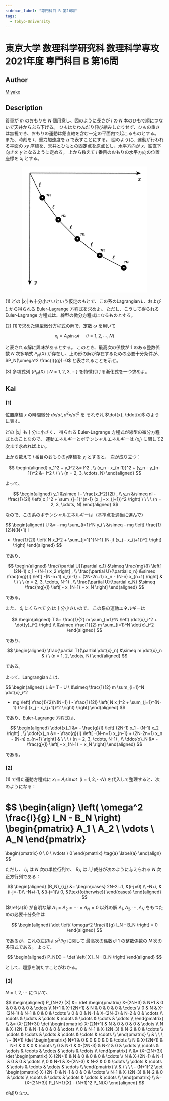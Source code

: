 ```yaml
---
sidebar_label: "専門科目 B 第16問"
tags:
  - Tokyo-University
---
```

# 東京大学 数理科学研究科 数理科学専攻 2021年度 専門科目 B 第16問

## **Author**
[Miyake](https://miyake.github.io/exams/index.html)

## **Description**
質量が $m$ のおもりを $N$ 個用意し、図のように長さが $l$ の $N$ 本のひもで順につないで天井からぶら下げる。
ひもはたわんだり伸び縮みしたりせず、ひもの重さは無視でき、おもりの運動は鉛直軸を含む一定の平面内で起こるものとする。
また、時刻を $t$、重力加速度を $g$ で表すことにする。
図のように、運動が行われる平面の $xy$ 座標を、天井とひもとの固定点を原点とし、水平方向が $x$、鉛直下向きを $y$ となるように定める。
上から数えて $i$ 番目のおもりの水平方向の位置座標を $x_i$ とする。

<figure style="text-align:center;">
  <img src="https://raw.githubusercontent.com/Myyura/the_kai_project_assets/main/kakomonn/tokyo_university/mathematical_sciences/ms_2021_B_16_1.png" width="400" height="400" alt=""/>
</figure>

(1) どの $|x_i|$ も十分小さいという仮定のもとで、この系のLagrangian $L$、および $L$ から得られる Euler-Lagrange 方程式を求めよ。
ただし、こうして得られる Euler-Lagrange 方程式は、線型の微分方程式になるものとする。

(2) (1)で求めた線型微分方程式の解で、定数 $\omega$ を用いて

$$
x_i = A_i \sin{\omega t} \ \ \ \ \ (i = 1, 2, \cdots, N)
$$

と表される解に興味があるとする。
このとき、最高次の係数が $1$ のある整数係数 $N$ 次多項式 $P_N (X)$ が存在し、上の形の解が存在するための必要十分条件が、$P_N(\omega^2 \frac{l}{g})=0$ と表されることを示せ。

(3) 多項式列 $\{P_N(X) \mid N = 1, 2, 3, \cdots\}$ を特徴付ける漸化式を一つ求めよ。

## **Kai**
### (1)
位置座標 $x$ の時間微分 $dx/dt, d^2x/dt^2$ を
それぞれ $\dot{x}, \ddot{x}$ のように表す。

どの $|x_i|$ も十分に小さく、
得られる Euler-Lagrange 方程式が線型の微分方程式とのことなので、
運動エネルギーとポテンシャルエネルギーは $\{x_i\}$
に関して2次まで求めればよい。

上から数えて $i$ 番目のおもりのy座標を $y_i$ とすると、
次が成り立つ：

$$
\begin{aligned}
x_1^2 + y_1^2 &= l^2
,
\\
(x_n - x_{n-1})^2 + (y_n - y_{n-1})^2 &= l^2
\ \ \ \ (n = 2, 3, \cdots, N)
\end{aligned}
$$

よって、

$$
\begin{aligned}
y_1 &\simeq l - \frac{x_1^2}{2l}
,
\\
y_n &\simeq nl - \frac{1}{2l}
\left( x_1^2 + \sum_{j=1}^{n-1} (x_j - x_{j+1})^2 \right)
\ \ \ \ (n = 2, 3, \cdots, N)
\end{aligned}
$$

なので、この系のポテンシャルエネルギーは（基準点を適当に選んで）

$$
\begin{aligned}
U
&= - mg \sum_{i=1}^N y_i
\\
&\simeq - mg \left[ \frac{1}{2}N(N+1) l
- \frac{1}{2l}
\left( N x_1^2 + \sum_{j=1}^{N-1} (N-j) (x_j - x_{j+1})^2 \right)
\right]
\end{aligned}
$$

であり、

$$
\begin{aligned}
\frac{\partial U}{\partial x_1}
&\simeq \frac{mg}{l} \left[ (2N-1) x_1 - (N-1) x_2 \right]
,
\\
\frac{\partial U}{\partial x_n}
&\simeq \frac{mg}{l} \left[
-(N-n+1) x_{n-1} + (2N-2n+1) x_n - (N-n) x_{n+1} \right]
& \ \ \ \ (n = 2, 3, \cdots, N-1)
,
\\
\frac{\partial U}{\partial x_N}
&\simeq \frac{mg}{l} \left[ - x_{N-1} + x_N \right]
\end{aligned}
$$

である。

また、 $\dot{x}_i$ にくらべて $\dot{y}_i$ は十分小さいので、
この系の運動エネルギーは

$$
\begin{aligned}
T
&= \frac{1}{2} m \sum_{i=1}^N \left( \dot{x}_i^2 + \dot{y}_i^2 \right)
\\
&\simeq \frac{1}{2} m \sum_{i=1}^N \dot{x}_i^2
\end{aligned}
$$

であり、

$$
\begin{aligned}
\frac{\partial T}{\partial \dot{x}_n}
&\simeq m \dot{x}_n
& \ \ (n = 1, 2, \cdots, N)
\end{aligned}
$$

である。

よって、Langrangian $L$ は、

$$
\begin{aligned}
L
&= T - U
\\
&\simeq \frac{1}{2} m \sum_{i=1}^N \dot{x}_i^2
+ mg \left[ \frac{1}{2}N(N+1) l - \frac{1}{2l}
\left( N x_1^2 + \sum_{j=1}^{N-1} (N-j) (x_j - x_{j+1})^2 \right)
\right]
\end{aligned}
$$

であり、Euler-Lagrange 方程式は、

$$
\begin{aligned}
\ddot{x}_1
&= - \frac{g}{l} \left[ (2N-1) x_1 - (N-1) x_2 \right]
,
\\
\ddot{x}_n
&= - \frac{g}{l} \left[
-(N-n+1) x_{n-1} + (2N-2n+1) x_n - (N-n) x_{n+1} \right]
& \ \ \ \ (n = 2, 3, \cdots, N-1)
,
\\
\ddot{x}_N
&= - \frac{g}{l} \left[ - x_{N-1} + x_N \right]
\end{aligned}
$$

である。

### (2)
(1) で得た運動方程式に
$x_i = A_i \sin \omega t \ \ (i = 1, 2, \cdots N)$
を代入して整理すると、次のようになる：

$$
\begin{align}
\left( \omega^2 \frac{l}{g} I_N - B_N \right)
\begin{pmatrix} A_1 \\ A_2 \\ \vdots \\ A_N \end{pmatrix}
=
\begin{pmatrix} 0 \\ 0 \\ \vdots \\ 0 \end{pmatrix}
\tag{a} \label{a}
\end{align}
$$

ただし、 $I_N$ は $N$ 次の単位行列で、
$B_N$ は $i,j$ 成分が次のように与えられる $N$ 次正方行列である：

$$
\begin{aligned}
(B_N)_{i,j}
&= \begin{cases}
2N-2i+1, &(i-j=0) \\
-N+i,     &(i-j=-1)\\
-N+i-1,   &(i-j=1)\\
0,       &(\text{otherwise})
\end{cases}
\end{aligned}
$$

($\ref{a}$) が自明な解 $A_1 = A_2 = \cdots = A_N = 0$ 以外の解
$A_1, A_2, \cdots, A_N$ をもつための必要十分条件は

$$
\begin{aligned}
\det \left( \omega^2 \frac{l}{g} I_N - B_N \right) = 0
\end{aligned}
$$

であるが、これの左辺は $\omega^2 l/g$ に関して
最高次の係数が $1$ の整数係数の $N$ 次の多項式である。
よって、

$$
\begin{aligned}
P_N(X) = \det \left( X I_N - B_N \right)
\end{aligned}
$$

として、題意を満たすことがわかる。

### (3)
$N = 1, 2, \cdots$ について、

$$
\begin{aligned}
P_{N+2} (X)
&= \det \begin{pmatrix}
X-(2N+3) & N+1 & 0 & 0 & 0 & 0 & \cdots \\
N+1 & X-(2N+1) & N & 0 & 0 & 0 & \cdots \\
0 & N & X-(2N-1) & N-1 & 0 & 0 & \cdots \\
0 & 0 & N-1 & X-(2N-3) & N-2 & 0 & \cdots \\
\cdots & \cdots & \cdots & \cdots & \cdots & \cdots & \cdots \\
\end{pmatrix}
\\
&=
(X-(2N+3)) \det \begin{pmatrix}
X-(2N+1) & N & 0 & 0 & 0 & \cdots \\
N & X-(2N-1) & N-1 & 0 & 0 & \cdots \\
0 & N-1 & X-(2N-3) & N-2 & 0 & \cdots \\
\cdots & \cdots & \cdots & \cdots & \cdots & \cdots \\
\end{pmatrix}
\\
& \ \ \ \ - (N+1)
\det \begin{pmatrix}
N+1 & 0 & 0 & 0 & 0 & \cdots \\
N & X-(2N-1) & N-1 & 0 & 0 & \cdots \\
0 & N-1 & X-(2N-3) & N-2 & 0 & \cdots \\
\cdots & \cdots & \cdots & \cdots & \cdots & \cdots \\
\end{pmatrix}
\\
&=
(X-(2N+3)) \det \begin{pmatrix}
X-(2N+1) & N & 0 & 0 & 0 & \cdots \\
N & X-(2N-1) & N-1 & 0 & 0 & \cdots \\
0 & N-1 & X-(2N-3) & N-2 & 0 & \cdots \\
\cdots & \cdots & \cdots & \cdots & \cdots & \cdots \\
\end{pmatrix}
\\
& \ \ \ \ - (N+1)^2
\det \begin{pmatrix}
X-(2N-1) & N-1 & 0 & 0 & \cdots \\
N-1 & X-(2N-3) & N-2 & 0 & \cdots \\
\cdots & \cdots & \cdots & \cdots & \cdots \\
\end{pmatrix}
\\
&= (X-(2N+3)) P_{N+1}(X) - (N+1)^2 P_N(X)
\end{aligned}
$$

が成り立つ。
